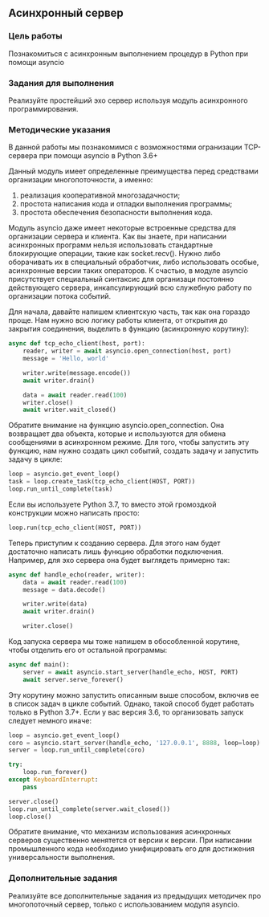 ## Асинхронный сервер

### Цель работы

Познакомиться с асинхронным выполнением процедур в Python при помощи asyncio

### Задания для выполнения

Реализуйте простейший эхо сервер используя модуль асинхронного программирования.

### Методические указания

В данной работы мы познакомимся с возможностями огранизации TCP-сервера при помощи asyncio в Python 3.6+

Данный модуль имеет определенные преимущества перед средствами организации многопоточности, а именно:

1. реализация кооперативной многозадачности;
1. простота написания кода и отладки выполнения программы;
1. простота обеспечения безопасности выполнения кода.

Модуль asyncio даже имеет некоторые встроенные средства для организации сервера и клиента. Как вы знаете, при написании асинхронных программ нельзя использовать стандартные блокирующие операции, такие как socket.recv(). Нужно либо оборачивать их в специальный обработчик, либо использовать особые, асинхронные версии таких операторов. К счастью, в модуле asyncio присутствует специальный синтаксис для организаци постоянно действующего сервера, инкапсулирующий всю служебную работу по организации потока событий.

Для начала, давайте напишем клиентскую часть, так как она гораздо проще. Нам нужно всю логику работы клиента, от открытия до закрытия соединения, выделить в функцию (асинхронную корутину):

```python
async def tcp_echo_client(host, port):
    reader, writer = await asyncio.open_connection(host, port)
    message = 'Hello, world'

    writer.write(message.encode())
    await writer.drain()

    data = await reader.read(100)
    writer.close()
    await writer.wait_closed()
```

Обратите внимание на функцию asyncio.open_connection. Она возвращает два объекта, которые и используются для обмена сообщениями в асинхронном режиме. Для того, чтобы запустить эту функцию, нам нужно создать цикл событий, создать задачу и запустить задачу в цикле:

```python
loop = asyncio.get_event_loop()
task = loop.create_task(tcp_echo_client(HOST, PORT))
loop.run_until_complete(task)
```

Если вы используете Python 3.7, то вместо этой громоздкой конструкции можно написать просто:

```python
loop.run(tcp_echo_client(HOST, PORT))
```

Теперь приступим к созданию сервера. Для этого нам будет достаточно написать лишь функцию обработки подключения. Например, для эхо сервера она будет выглядеть примерно так:

```python
async def handle_echo(reader, writer):
    data = await reader.read(100)
    message = data.decode()

    writer.write(data)
    await writer.drain()

    writer.close()
```

Код запуска сервера мы тоже напишем в обособленной корутине, чтобы отделить его от остальной программы:

```python
async def main():
    server = await asyncio.start_server(handle_echo, HOST, PORT)
    await server.serve_forever()
```

Эту корутину можно запустить описанным выше способом, включив ее в список задач в цикле событий.
Однако, такой способ будет работать только в Python 3.7+. Если у вас версия 3.6, то организовать запуск следует немного иначе:

```python
loop = asyncio.get_event_loop()
coro = asyncio.start_server(handle_echo, '127.0.0.1', 8888, loop=loop)
server = loop.run_until_complete(coro)

try:
    loop.run_forever()
except KeyboardInterrupt:
    pass

server.close()
loop.run_until_complete(server.wait_closed())
loop.close()
```

Обратите внимание, что механизм использования асинхронных серверов существенно менятется от версии к версии. При написании промышленного кода необходимо унифицировать его для достижения универсальности выполнения.

### Дополнительные задания

Реализуйте все дополнительные задания из предыдущих методичек про многопоточный сервер, только с использованием модуля asyncio.
